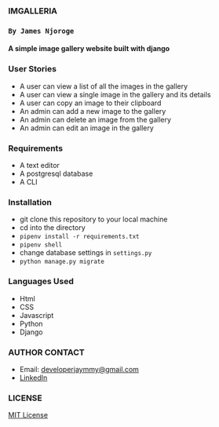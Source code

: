 ### IMGALLERIA
### `By James Njoroge`
#### A simple image gallery website built with django

### User Stories

- A user can view a list of all the images in the gallery
- A user can view a single image in the gallery and its details
- A user can copy an image to their clipboard
- An admin can add a new image to the gallery
- An admin can delete an image from the gallery
- An admin can edit an image in the gallery

### Requirements

- A text editor
- A postgresql database
- A CLI

### Installation

- git clone this repository to your local machine
- cd into the directory
- `pipenv install -r requirements.txt`
- `pipenv shell`
- change database settings in `settings.py`
- `python manage.py migrate`

### Languages Used

- Html
- CSS
- Javascript
- Python
- Django

### AUTHOR CONTACT

- Email: developerjaymmy@gmail.com
- [LinkedIn](https://www.linkedin.com/in/devjamesnjoroge/)

### LICENSE

[MIT License](LICENSE)
